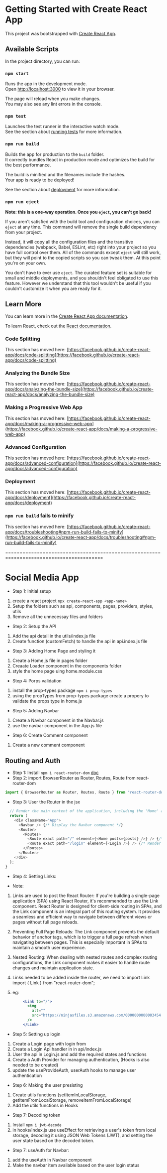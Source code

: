 # Getting Started with Create React App

This project was bootstrapped with [Create React App](https://github.com/facebook/create-react-app).

## Available Scripts

In the project directory, you can run:

### `npm start`

Runs the app in the development mode.\
Open [http://localhost:3000](http://localhost:3000) to view it in your browser.

The page will reload when you make changes.\
You may also see any lint errors in the console.

### `npm test`

Launches the test runner in the interactive watch mode.\
See the section about [running tests](https://facebook.github.io/create-react-app/docs/running-tests) for more information.

### `npm run build`

Builds the app for production to the `build` folder.\
It correctly bundles React in production mode and optimizes the build for the best performance.

The build is minified and the filenames include the hashes.\
Your app is ready to be deployed!

See the section about [deployment](https://facebook.github.io/create-react-app/docs/deployment) for more information.

### `npm run eject`

**Note: this is a one-way operation. Once you `eject`, you can't go back!**

If you aren't satisfied with the build tool and configuration choices, you can `eject` at any time. This command will remove the single build dependency from your project.

Instead, it will copy all the configuration files and the transitive dependencies (webpack, Babel, ESLint, etc) right into your project so you have full control over them. All of the commands except `eject` will still work, but they will point to the copied scripts so you can tweak them. At this point you're on your own.

You don't have to ever use `eject`. The curated feature set is suitable for small and middle deployments, and you shouldn't feel obligated to use this feature. However we understand that this tool wouldn't be useful if you couldn't customize it when you are ready for it.

## Learn More

You can learn more in the [Create React App documentation](https://facebook.github.io/create-react-app/docs/getting-started).

To learn React, check out the [React documentation](https://reactjs.org/).

### Code Splitting

This section has moved here: [https://facebook.github.io/create-react-app/docs/code-splitting](https://facebook.github.io/create-react-app/docs/code-splitting)

### Analyzing the Bundle Size

This section has moved here: [https://facebook.github.io/create-react-app/docs/analyzing-the-bundle-size](https://facebook.github.io/create-react-app/docs/analyzing-the-bundle-size)

### Making a Progressive Web App

This section has moved here: [https://facebook.github.io/create-react-app/docs/making-a-progressive-web-app](https://facebook.github.io/create-react-app/docs/making-a-progressive-web-app)

### Advanced Configuration

This section has moved here: [https://facebook.github.io/create-react-app/docs/advanced-configuration](https://facebook.github.io/create-react-app/docs/advanced-configuration)

### Deployment

This section has moved here: [https://facebook.github.io/create-react-app/docs/deployment](https://facebook.github.io/create-react-app/docs/deployment)

### `npm run build` fails to minify

This section has moved here: [https://facebook.github.io/create-react-app/docs/troubleshooting#npm-run-build-fails-to-minify](https://facebook.github.io/create-react-app/docs/troubleshooting#npm-run-build-fails-to-minify)


========================================================================================

# Social Media App
* Step 1: Initial setup
1. create a react project `npx create-react-app <app-name>`
2. Setup the folders such as api, components, pages, providers, styles, utils
3. Remove all the unnecessay files and folders

* Step 2: Setup the API
1. Add the api detail in the utils/index.js file
2. Create function (customFetch) to handle the api in api.index.js file

* Step 3: Adding Home Page and styling it
1. Create a Home.js file in pages folder
2. Creaate Loader component in the components folder
3. style the home page uing home.module.css

* Step 4: Porps validation
1. install the prop-types package `npm i prop-types`
2. using the propTypes from prop-types package create a propery to validate the props type in home.js

* Step 5: Adding Navbar
1. Create a Navbar component in the Navbar.js
2. use the navbar component in the App.js file

* Step 6: Create Comment component
1. Create a new comment component

## Routing and Auth
* Step 1: Install `npm i react-router-dom` [doc](https://reactrouter.com/en/main)
* Step 2: import BrowserRouter as Router, Routes, Route from react-router-dom
```js
import { BrowserRouter as Router, Routes, Route } from "react-router-dom";
```
* Step 3: User the Router in the jsx
```js
  // Render the main content of the application, including the 'Home' and 'Login' components.
  return (
    <div className="App">
      <Navbar /> {/* Display the Navbar component */}
      <Router>
        <Routes>
          <Route exact path="/" element={<Home posts={posts} />} /> {/* Render Home component with posts */}
          <Route exact path="/login" element={<Login />} /> {/* Render Login component */}
        </Routes>
      </Router>
    </div>
  );
}
```

* Step 4: Setting Links:
- Note:
1. Links are used to post the React Router: If you're building a single-page application (SPA) using React Router, it's recommended to use the Link component. React Router is designed for client-side routing in SPAs, and the Link component is an integral part of this routing system. It provides a seamless and efficient way to navigate between different views or pages without full page reloads.

2. Preventing Full Page Reloads: The Link component prevents the default behavior of anchor tags, which is to trigger a full page refresh when navigating between pages. This is especially important in SPAs to maintain a smooth user experience.

3. Nested Routing: When dealing with nested routes and complex routing configurations, the Link component makes it easier to handle route changes and maintain application state.

4. Links needed to be added inside the router, we need to import Link import { Link } from "react-router-dom";
5. eg:
```jsx
        <Link to="/">
          <img
            alt=""
            src="https://ninjasfiles.s3.amazonaws.com/0000000000003454.png"
          />
        </Link>
```

* Step 5: Setting up login
1. Create a Login page with login from
2. Create a Login Api handler in in api/index.js
3. User the api in Login.js and add the required states and functions
4. Create a Auth Provider for managing authentication, (Hooks is also needed to be created)
5. update the useProvideAuth, userAuth hooks to manage user authentication

* Step 6: Making the user presisting
1. Create utils functions (setItemInLocalStorage, getItemFromLocalStorage, removeItemFromLocalStorage)
2. Add the utils functions in Hooks

* Step 7: Decoding token
1. Install `npm i jwt-decode`
2. in hooks/index.js use useEffect for retrieving a user's token from local storage, decoding it using JSON Web Tokens (JWT), and setting the user state based on the decoded token.

* Step 7: useAuth for Navbar:
1. add the useAuth in Navbar component
2. Make the navbar item available based on the user login status

